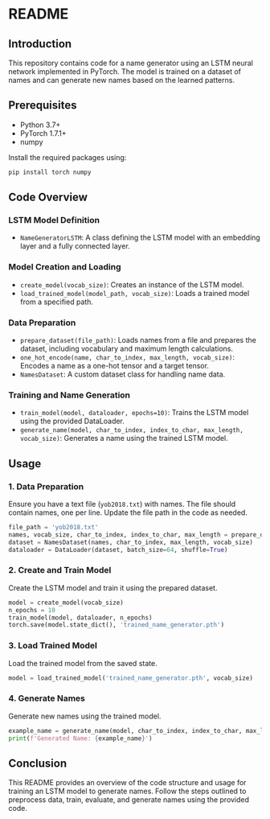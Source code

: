 # README

## Introduction
This repository contains code for a name generator using an LSTM neural network implemented in PyTorch. The model is trained on a dataset of names and can generate new names based on the learned patterns.

## Prerequisites
- Python 3.7+
- PyTorch 1.7.1+
- numpy

Install the required packages using:
```bash
pip install torch numpy
```

## Code Overview

### LSTM Model Definition
- `NameGeneratorLSTM`: A class defining the LSTM model with an embedding layer and a fully connected layer.

### Model Creation and Loading
- `create_model(vocab_size)`: Creates an instance of the LSTM model.
- `load_trained_model(model_path, vocab_size)`: Loads a trained model from a specified path.

### Data Preparation
- `prepare_dataset(file_path)`: Loads names from a file and prepares the dataset, including vocabulary and maximum length calculations.
- `one_hot_encode(name, char_to_index, max_length, vocab_size)`: Encodes a name as a one-hot tensor and a target tensor.
- `NamesDataset`: A custom dataset class for handling name data.

### Training and Name Generation
- `train_model(model, dataloader, epochs=10)`: Trains the LSTM model using the provided DataLoader.
- `generate_name(model, char_to_index, index_to_char, max_length, vocab_size)`: Generates a name using the trained LSTM model.

## Usage

### 1. Data Preparation
Ensure you have a text file (`yob2018.txt`) with names. The file should contain names, one per line. Update the file path in the code as needed.
```python
file_path = 'yob2018.txt'
names, vocab_size, char_to_index, index_to_char, max_length = prepare_dataset(file_path)
dataset = NamesDataset(names, char_to_index, max_length, vocab_size)
dataloader = DataLoader(dataset, batch_size=64, shuffle=True)
```

### 2. Create and Train Model
Create the LSTM model and train it using the prepared dataset.
```python
model = create_model(vocab_size)
n_epochs = 10
train_model(model, dataloader, n_epochs)
torch.save(model.state_dict(), 'trained_name_generator.pth')
```

### 3. Load Trained Model
Load the trained model from the saved state.
```python
model = load_trained_model('trained_name_generator.pth', vocab_size)
```

### 4. Generate Names
Generate new names using the trained model.
```python
example_name = generate_name(model, char_to_index, index_to_char, max_length, vocab_size)
print(f'Generated Name: {example_name}')
```

## Conclusion
This README provides an overview of the code structure and usage for training an LSTM model to generate names. Follow the steps outlined to preprocess data, train, evaluate, and generate names using the provided code.
